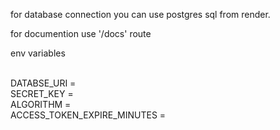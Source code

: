 <p>for database connection you can use postgres sql from render.</p>

<p> for documention use '/docs' route </p>

<div>
<p>env variables</p>
<br>
DATABSE_URI = 
<br>
SECRET_KEY = 
<br>
ALGORITHM = 
<br>
ACCESS_TOKEN_EXPIRE_MINUTES =
<br> 

</div>
